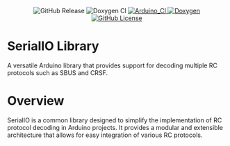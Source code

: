<p align="center">
    <img src="https://img.shields.io/github/v/release/Witty-Wizard/SerialIO" alt="GitHub Release">
    <img src="https://github.com/Witty-Wizard/SerialIO/actions/workflows/main.yaml/badge.svg" alt="Doxygen CI">
    <a href="https://github.com/Witty-Wizard/SerialIO/actions/workflows/arduino_ci.yaml">
    <img src="https://github.com/Witty-Wizard/SerialIO/actions/workflows/arduino_ci.yaml/badge.svg" alt="Arduino_CI">
    </a>
    <a href="https://witty-wizard.github.io/SerialIO/">
        <img src="https://img.shields.io/badge/-Doxygen-2C4AA8?style=flat&logo=doxygen&logoColor=white" alt="Doxygen">
    </a>
    <a href="https://www.gnu.org/licenses/gpl-3.0.en.html">
        <img src="https://img.shields.io/github/license/Witty-Wizard/SerialIO" alt="GitHub License">
    </a>
</p>

# SerialIO Library

A versatile Arduino library that provides support for decoding multiple RC protocols such as SBUS and CRSF.

# Overview

SerialIO is a common library designed to simplify the implementation of RC protocol decoding in Arduino projects. It provides a modular and extensible architecture that allows for easy integration of various RC protocols.
